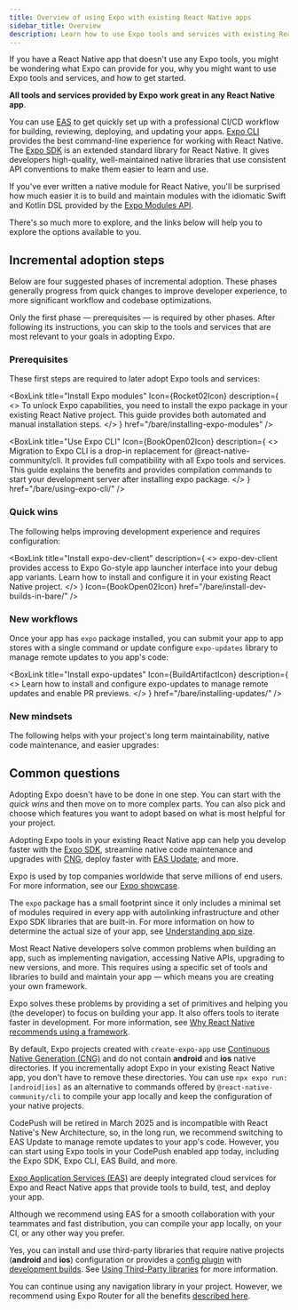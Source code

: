 ```yaml
---
title: Overview of using Expo with existing React Native apps
sidebar_title: Overview
description: Learn how to use Expo tools and services with existing React Native apps.
---
```


If you have a React Native app that doesn't use any Expo tools, you might be wondering what Expo can provide for you, why you might want to use Expo tools and services, and how to get started.

**All tools and services provided by Expo work great in any React Native app**.

You can use [EAS](/eas) to get quickly set up with a professional CI/CD workflow for building, reviewing, deploying, and updating your apps. [Expo CLI](/more/expo-cli/) provides the best command-line experience for working with React Native. The [Expo SDK](/versions/latest/) is an extended standard library for React Native. It gives developers high-quality, well-maintained native libraries that use consistent API conventions to make them easier to learn and use.

If you've ever written a native module for React Native, you'll be surprised how much easier it is to build and maintain modules with the idiomatic Swift and Kotlin DSL provided by the [Expo Modules API](/modules/overview/).

There's so much more to explore, and the links below will help you to explore the options available to you.

## Incremental adoption steps

Below are four suggested phases of incremental adoption. These phases generally progress from quick changes to improve developer experience, to more significant workflow and codebase optimizations.

Only the first phase &mdash; prerequisites &mdash; is required by other phases. After following its instructions, you can skip to the tools and services that are most relevant to your goals in adopting Expo.

### Prerequisites

These first steps are required to later adopt Expo tools and services:

<BoxLink
  title="Install Expo modules"
  Icon={Rocket02Icon}
  description={
    <>
      To unlock Expo capabilities, you need to install the expo package in your
      existing React Native project. This guide provides both automated and manual installation
      steps.
    </>
  }
  href="/bare/installing-expo-modules"
/>

<BoxLink
  title="Use Expo CLI"
  Icon={BookOpen02Icon}
  description={
    <>
      Migration to Expo CLI is a drop-in replacement for @react-native-community/cli.
      It provides full compatibility with all Expo tools and services. This guide explains the
      benefits and provides compilation commands to start your development server after installing
      expo package.
    </>
  }
  href="/bare/using-expo-cli/"
/>

### Quick wins

The following helps improving development experience and requires configuration:

<BoxLink
  title="Install expo-dev-client"
  description={
    <>
      expo-dev-client provides access to Expo Go-style app launcher interface into your
      debug app variants. Learn how to install and configure it in your existing React Native
      project.
    </>
  }
  Icon={BookOpen02Icon}
  href="/bare/install-dev-builds-in-bare/"
/>

### New workflows

Once your app has `expo` package installed, you can submit your app to app stores with a single command or update configure `expo-updates` library to manage remote updates to you app's code:

<BoxLink
  title="Install expo-updates"
  Icon={BuildArtifactIcon}
  description={
    <>
      Learn how to install and configure expo-updates to manage remote updates and
      enable PR previews.
    </>
  }
  href="/bare/installing-updates/"
/>

### New mindsets

The following helps with your project's long term maintainability, native code maintenance, and easier upgrades:

## Common questions

Adopting Expo doesn't have to be done in one step. You can start with the _quick wins_ and then move on to more complex parts. You can also pick and choose which features you want to adopt based on what is most helpful for your project.

Adopting Expo tools in your existing React Native app can help you develop faster with the [Expo SDK](/versions/latest/), streamline native code maintenance and upgrades with [CNG](/workflow/continuous-native-generation/), deploy faster with [EAS Update](/eas-update/introduction/), and more.

Expo is used by top companies worldwide that serve millions of end users. For more information, see our [Expo showcase](https://expo.dev/customers).

The `expo` package has a small footprint since it only includes a minimal set of modules required in every app with autolinking infrastructure and other Expo SDK libraries that are built-in. For more information on how to determine the actual size of your app, see [Understanding app size](/distribution/app-size/).

Most React Native developers solve common problems when building an app, such as implementing navigation, accessing Native APIs, upgrading to new versions, and more. This requires using a specific set of tools and libraries to build and maintain your app &mdash; which means you are creating your own framework.

Expo solves these problems by providing a set of primitives and helping you (the developer) to focus on building your app. It also offers tools to iterate faster in development. For more information, see [Why React Native recommends using a framework](https://reactnative.dev/blog/2024/06/25/use-a-framework-to-build-react-native-apps).

By default, Expo projects created with `create-expo-app` use [Continuous Native Generation (CNG)](/workflow/continuous-native-generation/) and do not contain **android** and **ios** native directories. If you incrementally adopt Expo in your existing React Native app, you don't have to remove these directories. You can use `npx expo run:[android|ios]` as an alternative to commands offered by `@react-native-community/cli` to compile your app locally and keep the configuration of your native projects.

CodePush will be retired in March 2025 and is incompatible with React Native's New Architecture, so, in the long run, we recommend switching to EAS Update to manage remote updates to your app's code. However, you can start using Expo tools in your CodePush enabled app today, including the Expo SDK, Expo CLI, EAS Build, and more.

[Expo Application Services (EAS)](/eas/) are deeply integrated cloud services for Expo and React Native apps that provide tools to build, test, and deploy your app.

Although we recommend using EAS for a smooth collaboration with your teammates and fast distribution, you can compile your app locally, on your CI, or any other way you prefer.

Yes, you can install and use third-party libraries that require native projects (**android** and **ios**) configuration or provides a [config plugin](/config-plugins/introduction/) with [development builds](/workflow/overview/#development-builds). See [Using Third-Party libraries](/workflow/using-libraries/#third-party-libraries) for more information.

You can continue using any navigation library in your project. However, we recommend using Expo Router for all the benefits [described here](/router/introduction).